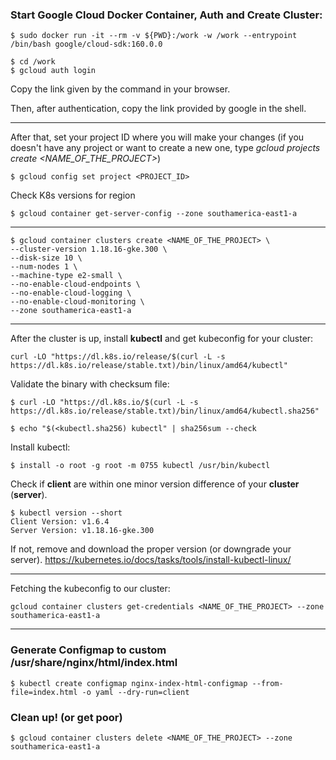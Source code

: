 ### Start Google Cloud Docker Container, Auth and Create Cluster:

```shell
$ sudo docker run -it --rm -v ${PWD}:/work -w /work --entrypoint /bin/bash google/cloud-sdk:160.0.0
```

```shell
$ cd /work
$ gcloud auth login
```

Copy the link given by the command in your browser.

Then, after authentication, copy the link provided by google in the shell.

---

After that, set your project ID where you will make your changes (if you doesn't have any project or want to create a new one, type *gcloud projects create <NAME_OF_THE_PROJECT>*)

```shell
$ gcloud config set project <PROJECT_ID>
``` 
Check K8s versions for region

```shell
$ gcloud container get-server-config --zone southamerica-east1-a
```

---

```shell
$ gcloud container clusters create <NAME_OF_THE_PROJECT> \
--cluster-version 1.18.16-gke.300 \
--disk-size 10 \
--num-nodes 1 \
--machine-type e2-small \
--no-enable-cloud-endpoints \
--no-enable-cloud-logging \
--no-enable-cloud-monitoring \
--zone southamerica-east1-a
```

---

After the cluster is up, install **kubectl** and get kubeconfig for your cluster:

```shell
curl -LO "https://dl.k8s.io/release/$(curl -L -s https://dl.k8s.io/release/stable.txt)/bin/linux/amd64/kubectl"
```

Validate the binary with checksum file:

```shell
$ curl -LO "https://dl.k8s.io/$(curl -L -s https://dl.k8s.io/release/stable.txt)/bin/linux/amd64/kubectl.sha256"

$ echo "$(<kubectl.sha256) kubectl" | sha256sum --check
```

Install kubectl:

```shell
$ install -o root -g root -m 0755 kubectl /usr/bin/kubectl
```

Check if **client** are within one minor version difference of your **cluster** (**server**).

```shell
$ kubectl version --short
Client Version: v1.6.4
Server Version: v1.18.16-gke.300
```

If not, remove and download the proper version (or downgrade your server).
https://kubernetes.io/docs/tasks/tools/install-kubectl-linux/

---

Fetching the kubeconfig to our cluster:

```shell
gcloud container clusters get-credentials <NAME_OF_THE_PROJECT> --zone southamerica-east1-a
```

---

### Generate Configmap to custom /usr/share/nginx/html/index.html

```shell
$ kubectl create configmap nginx-index-html-configmap --from-file=index.html -o yaml --dry-run=client
```

### Clean up! (or get poor)

```shell
$ gcloud container clusters delete <NAME_OF_THE_PROJECT> --zone southamerica-east1-a
```